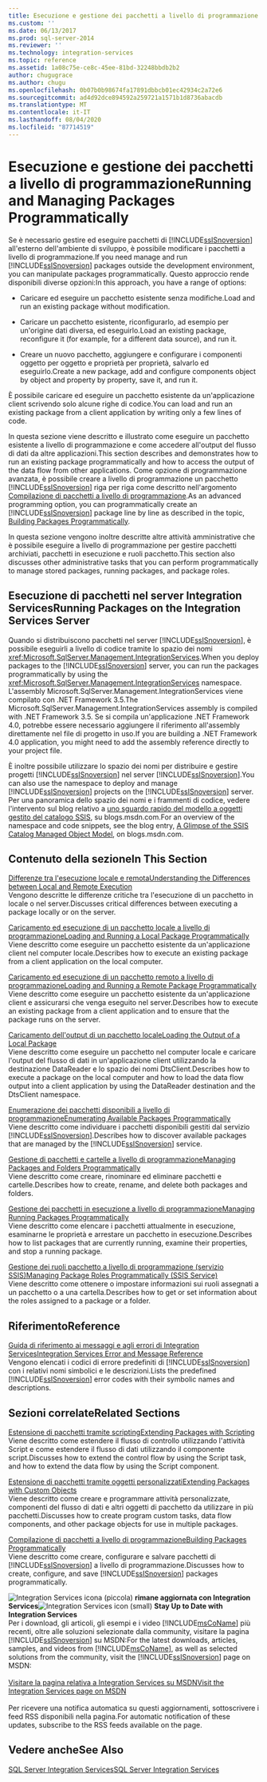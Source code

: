 ```yaml
---
title: Esecuzione e gestione dei pacchetti a livello di programmazione | Microsoft Docs
ms.custom: ''
ms.date: 06/13/2017
ms.prod: sql-server-2014
ms.reviewer: ''
ms.technology: integration-services
ms.topic: reference
ms.assetid: 1a08c75e-ce8c-45ee-81bd-32248bbdb2b2
author: chugugrace
ms.author: chugu
ms.openlocfilehash: 0b07b0b98674fa17891dbbcb01ec42934c2a72e6
ms.sourcegitcommit: ad4d92dce894592a259721a1571b1d8736abacdb
ms.translationtype: MT
ms.contentlocale: it-IT
ms.lasthandoff: 08/04/2020
ms.locfileid: "87714519"
---
```

# <a name="running-and-managing-packages-programmatically"></a><span data-ttu-id="8d938-102">Esecuzione e gestione dei pacchetti a livello di programmazione</span><span class="sxs-lookup"><span data-stu-id="8d938-102">Running and Managing Packages Programmatically</span></span>
  <span data-ttu-id="8d938-103">Se è necessario gestire ed eseguire pacchetti di [!INCLUDE[ssISnoversion](../../includes/ssisnoversion-md.md)] all'esterno dell'ambiente di sviluppo, è possibile modificare i pacchetti a livello di programmazione.</span><span class="sxs-lookup"><span data-stu-id="8d938-103">If you need manage and run [!INCLUDE[ssISnoversion](../../includes/ssisnoversion-md.md)] packages outside the development environment, you can manipulate packages programmatically.</span></span> <span data-ttu-id="8d938-104">Questo approccio rende disponibili diverse opzioni:</span><span class="sxs-lookup"><span data-stu-id="8d938-104">In this approach, you have a range of options:</span></span>  
  
-   <span data-ttu-id="8d938-105">Caricare ed eseguire un pacchetto esistente senza modifiche.</span><span class="sxs-lookup"><span data-stu-id="8d938-105">Load and run an existing package without modification.</span></span>  
  
-   <span data-ttu-id="8d938-106">Caricare un pacchetto esistente, riconfigurarlo, ad esempio per un'origine dati diversa, ed eseguirlo.</span><span class="sxs-lookup"><span data-stu-id="8d938-106">Load an existing package, reconfigure it (for example, for a different data source), and run it.</span></span>  
  
-   <span data-ttu-id="8d938-107">Creare un nuovo pacchetto, aggiungere e configurare i componenti oggetto per oggetto e proprietà per proprietà, salvarlo ed eseguirlo.</span><span class="sxs-lookup"><span data-stu-id="8d938-107">Create a new package, add and configure components object by object and property by property, save it, and run it.</span></span>  
  
 <span data-ttu-id="8d938-108">È possibile caricare ed eseguire un pacchetto esistente da un'applicazione client scrivendo solo alcune righe di codice.</span><span class="sxs-lookup"><span data-stu-id="8d938-108">You can load and run an existing package from a client application by writing only a few lines of code.</span></span>  
  
 <span data-ttu-id="8d938-109">In questa sezione viene descritto e illustrato come eseguire un pacchetto esistente a livello di programmazione e come accedere all'output del flusso di dati da altre applicazioni.</span><span class="sxs-lookup"><span data-stu-id="8d938-109">This section describes and demonstrates how to run an existing package programmatically and how to access the output of the data flow from other applications.</span></span> <span data-ttu-id="8d938-110">Come opzione di programmazione avanzata, è possibile creare a livello di programmazione un pacchetto [!INCLUDE[ssISnoversion](../../includes/ssisnoversion-md.md)] riga per riga come descritto nell'argomento [Compilazione di pacchetti a livello di programmazione](../building-packages-programmatically/building-packages-programmatically.md).</span><span class="sxs-lookup"><span data-stu-id="8d938-110">As an advanced programming option, you can programmatically create an [!INCLUDE[ssISnoversion](../../includes/ssisnoversion-md.md)] package line by line as described in the topic, [Building Packages Programmatically](../building-packages-programmatically/building-packages-programmatically.md).</span></span>  
  
 <span data-ttu-id="8d938-111">In questa sezione vengono inoltre descritte altre attività amministrative che è possibile eseguire a livello di programmazione per gestire pacchetti archiviati, pacchetti in esecuzione e ruoli pacchetto.</span><span class="sxs-lookup"><span data-stu-id="8d938-111">This section also discusses other administrative tasks that you can perform programmatically to manage stored packages, running packages, and package roles.</span></span>  
  
## <a name="running-packages-on-the-integration-services-server"></a><span data-ttu-id="8d938-112">Esecuzione di pacchetti nel server Integration Services</span><span class="sxs-lookup"><span data-stu-id="8d938-112">Running Packages on the Integration Services Server</span></span>  
 <span data-ttu-id="8d938-113">Quando si distribuiscono pacchetti nel server [!INCLUDE[ssISnoversion](../../includes/ssisnoversion-md.md)], è possibile eseguirli a livello di codice tramite lo spazio dei nomi <xref:Microsoft.SqlServer.Management.IntegrationServices>.</span><span class="sxs-lookup"><span data-stu-id="8d938-113">When you deploy packages to the [!INCLUDE[ssISnoversion](../../includes/ssisnoversion-md.md)] server, you can run the packages programmatically by using the <xref:Microsoft.SqlServer.Management.IntegrationServices> namespace.</span></span> <span data-ttu-id="8d938-114">L'assembly Microsoft.SqlServer.Management.IntegrationServices viene compilato con .NET Framework 3.5.</span><span class="sxs-lookup"><span data-stu-id="8d938-114">The Microsoft.SqlServer.Management.IntegrationServices assembly is compiled with .NET Framework 3.5.</span></span> <span data-ttu-id="8d938-115">Se si compila un'applicazione .NET Framework 4.0, potrebbe essere necessario aggiungere il riferimento all'assembly direttamente nel file di progetto in uso.</span><span class="sxs-lookup"><span data-stu-id="8d938-115">If you are building a .NET Framework 4.0 application, you might need to add the assembly reference directly to your project file.</span></span>  
  
 <span data-ttu-id="8d938-116">È inoltre possibile utilizzare lo spazio dei nomi per distribuire e gestire progetti [!INCLUDE[ssISnoversion](../../includes/ssisnoversion-md.md)] nel server [!INCLUDE[ssISnoversion](../../includes/ssisnoversion-md.md)].</span><span class="sxs-lookup"><span data-stu-id="8d938-116">You can also use the namespace to deploy and manage [!INCLUDE[ssISnoversion](../../includes/ssisnoversion-md.md)] projects on the [!INCLUDE[ssISnoversion](../../includes/ssisnoversion-md.md)] server.</span></span> <span data-ttu-id="8d938-117">Per una panoramica dello spazio dei nomi e i frammenti di codice, vedere l'intervento sul blog relativo a [uno sguardo rapido del modello a oggetti gestito del catalogo SSIS](https://techcommunity.microsoft.com/t5/sql-server-integration-services/a-glimpse-of-the-ssis-catalog-managed-object-model/ba-p/387892), su blogs.msdn.com.</span><span class="sxs-lookup"><span data-stu-id="8d938-117">For an overview of the namespace and code snippets, see the blog entry, [A Glimpse of the SSIS Catalog Managed Object Model](https://techcommunity.microsoft.com/t5/sql-server-integration-services/a-glimpse-of-the-ssis-catalog-managed-object-model/ba-p/387892), on blogs.msdn.com.</span></span>  
  
## <a name="in-this-section"></a><span data-ttu-id="8d938-118">Contenuto della sezione</span><span class="sxs-lookup"><span data-stu-id="8d938-118">In This Section</span></span>  
 [<span data-ttu-id="8d938-119">Differenze tra l'esecuzione locale e remota</span><span class="sxs-lookup"><span data-stu-id="8d938-119">Understanding the Differences between Local and Remote Execution</span></span>](../run-manage-packages-programmatically/understanding-the-differences-between-local-and-remote-execution.md)  
 <span data-ttu-id="8d938-120">Vengono descritte le differenze critiche tra l'esecuzione di un pacchetto in locale o nel server.</span><span class="sxs-lookup"><span data-stu-id="8d938-120">Discusses critical differences between executing a package locally or on the server.</span></span>  
  
 [<span data-ttu-id="8d938-121">Caricamento ed esecuzione di un pacchetto locale a livello di programmazione</span><span class="sxs-lookup"><span data-stu-id="8d938-121">Loading and Running a Local Package Programmatically</span></span>](../run-manage-packages-programmatically/loading-and-running-a-local-package-programmatically.md)  
 <span data-ttu-id="8d938-122">Viene descritto come eseguire un pacchetto esistente da un'applicazione client nel computer locale.</span><span class="sxs-lookup"><span data-stu-id="8d938-122">Describes how to execute an existing package from a client application on the local computer.</span></span>  
  
 [<span data-ttu-id="8d938-123">Caricamento ed esecuzione di un pacchetto remoto a livello di programmazione</span><span class="sxs-lookup"><span data-stu-id="8d938-123">Loading and Running a Remote Package Programmatically</span></span>](../run-manage-packages-programmatically/loading-and-running-a-remote-package-programmatically.md)  
 <span data-ttu-id="8d938-124">Viene descritto come eseguire un pacchetto esistente da un'applicazione client e assicurarsi che venga eseguito nel server.</span><span class="sxs-lookup"><span data-stu-id="8d938-124">Describes how to execute an existing package from a client application and to ensure that the package runs on the server.</span></span>  
  
 [<span data-ttu-id="8d938-125">Caricamento dell'output di un pacchetto locale</span><span class="sxs-lookup"><span data-stu-id="8d938-125">Loading the Output of a Local Package</span></span>](../run-manage-packages-programmatically/loading-the-output-of-a-local-package.md)  
 <span data-ttu-id="8d938-126">Viene descritto come eseguire un pacchetto nel computer locale e caricare l'output del flusso di dati in un'applicazione client utilizzando la destinazione DataReader e lo spazio dei nomi DtsClient.</span><span class="sxs-lookup"><span data-stu-id="8d938-126">Describes how to execute a package on the local computer and how to load the data flow output into a client application by using the DataReader destination and the DtsClient namespace.</span></span>  
  
 [<span data-ttu-id="8d938-127">Enumerazione dei pacchetti disponibili a livello di programmazione</span><span class="sxs-lookup"><span data-stu-id="8d938-127">Enumerating Available Packages Programmatically</span></span>](../run-manage-packages-programmatically/enumerating-available-packages-programmatically.md)  
 <span data-ttu-id="8d938-128">Viene descritto come individuare i pacchetti disponibili gestiti dal servizio [!INCLUDE[ssISnoversion](../../includes/ssisnoversion-md.md)].</span><span class="sxs-lookup"><span data-stu-id="8d938-128">Describes how to discover available packages that are managed by the [!INCLUDE[ssISnoversion](../../includes/ssisnoversion-md.md)] service.</span></span>  
  
 [<span data-ttu-id="8d938-129">Gestione di pacchetti e cartelle a livello di programmazione</span><span class="sxs-lookup"><span data-stu-id="8d938-129">Managing Packages and Folders Programmatically</span></span>](../run-manage-packages-programmatically/managing-packages-and-folders-programmatically.md)  
 <span data-ttu-id="8d938-130">Viene descritto come creare, rinominare ed eliminare pacchetti e cartelle.</span><span class="sxs-lookup"><span data-stu-id="8d938-130">Describes how to create, rename, and delete both packages and folders.</span></span>  
  
 [<span data-ttu-id="8d938-131">Gestione dei pacchetti in esecuzione a livello di programmazione</span><span class="sxs-lookup"><span data-stu-id="8d938-131">Managing Running Packages Programmatically</span></span>](../run-manage-packages-programmatically/managing-running-packages-programmatically.md)  
 <span data-ttu-id="8d938-132">Viene descritto come elencare i pacchetti attualmente in esecuzione, esaminarne le proprietà e arrestare un pacchetto in esecuzione.</span><span class="sxs-lookup"><span data-stu-id="8d938-132">Describes how to list packages that are currently running, examine their properties, and stop a running package.</span></span>  
  
 [<span data-ttu-id="8d938-133">Gestione dei ruoli pacchetto a livello di programmazione &#40;servizio SSIS&#41;</span><span class="sxs-lookup"><span data-stu-id="8d938-133">Managing Package Roles Programmatically &#40;SSIS Service&#41;</span></span>](../run-manage-packages-programmatically/managing-package-roles-programmatically-ssis-service.md)  
 <span data-ttu-id="8d938-134">Viene descritto come ottenere o impostare informazioni sui ruoli assegnati a un pacchetto o a una cartella.</span><span class="sxs-lookup"><span data-stu-id="8d938-134">Describes how to get or set information about the roles assigned to a package or a folder.</span></span>  
  
## <a name="reference"></a><span data-ttu-id="8d938-135">Riferimento</span><span class="sxs-lookup"><span data-stu-id="8d938-135">Reference</span></span>  
 [<span data-ttu-id="8d938-136">Guida di riferimento ai messaggi e agli errori di Integration Services</span><span class="sxs-lookup"><span data-stu-id="8d938-136">Integration Services Error and Message Reference</span></span>](../integration-services-error-and-message-reference.md)  
 <span data-ttu-id="8d938-137">Vengono elencati i codici di errore predefiniti di [!INCLUDE[ssISnoversion](../../includes/ssisnoversion-md.md)] con i relativi nomi simbolici e le descrizioni.</span><span class="sxs-lookup"><span data-stu-id="8d938-137">Lists the predefined [!INCLUDE[ssISnoversion](../../includes/ssisnoversion-md.md)] error codes with their symbolic names and descriptions.</span></span>  
  
## <a name="related-sections"></a><span data-ttu-id="8d938-138">Sezioni correlate</span><span class="sxs-lookup"><span data-stu-id="8d938-138">Related Sections</span></span>  
 [<span data-ttu-id="8d938-139">Estensione di pacchetti tramite scripting</span><span class="sxs-lookup"><span data-stu-id="8d938-139">Extending Packages with Scripting</span></span>](../extending-packages-scripting/extending-packages-with-scripting.md)  
 <span data-ttu-id="8d938-140">Viene descritto come estendere il flusso di controllo utilizzando l'attività Script e come estendere il flusso di dati utilizzando il componente script.</span><span class="sxs-lookup"><span data-stu-id="8d938-140">Discusses how to extend the control flow by using the Script task, and how to extend the data flow by using the Script component.</span></span>  
  
 [<span data-ttu-id="8d938-141">Estensione di pacchetti tramite oggetti personalizzati</span><span class="sxs-lookup"><span data-stu-id="8d938-141">Extending Packages with Custom Objects</span></span>](../extending-packages-custom-objects/extending-packages-with-custom-objects.md)  
 <span data-ttu-id="8d938-142">Viene descritto come creare e programmare attività personalizzate, componenti del flusso di dati e altri oggetti di pacchetto da utilizzare in più pacchetti.</span><span class="sxs-lookup"><span data-stu-id="8d938-142">Discusses how to create program custom tasks, data flow components, and other package objects for use in multiple packages.</span></span>  
  
 [<span data-ttu-id="8d938-143">Compilazione di pacchetti a livello di programmazione</span><span class="sxs-lookup"><span data-stu-id="8d938-143">Building Packages Programmatically</span></span>](../building-packages-programmatically/building-packages-programmatically.md)  
 <span data-ttu-id="8d938-144">Viene descritto come creare, configurare e salvare pacchetti di [!INCLUDE[ssISnoversion](../../includes/ssisnoversion-md.md)] a livello di programmazione.</span><span class="sxs-lookup"><span data-stu-id="8d938-144">Discusses how to create, configure, and save [!INCLUDE[ssISnoversion](../../includes/ssisnoversion-md.md)] packages programmatically.</span></span>  
  
<span data-ttu-id="8d938-145">![Integration Services icona (piccola)](../media/dts-16.gif "Icona di Integration Services (piccola)")  **rimane aggiornata con Integration Services**</span><span class="sxs-lookup"><span data-stu-id="8d938-145">![Integration Services icon (small)](../media/dts-16.gif "Integration Services icon (small)")  **Stay Up to Date with Integration Services**</span></span><br /> <span data-ttu-id="8d938-146">Per i download, gli articoli, gli esempi e i video [!INCLUDE[msCoName](../../includes/msconame-md.md)] più recenti, oltre alle soluzioni selezionate dalla community, visitare la pagina [!INCLUDE[ssISnoversion](../../includes/ssisnoversion-md.md)] su MSDN:</span><span class="sxs-lookup"><span data-stu-id="8d938-146">For the latest downloads, articles, samples, and videos from [!INCLUDE[msCoName](../../includes/msconame-md.md)], as well as selected solutions from the community, visit the [!INCLUDE[ssISnoversion](../../includes/ssisnoversion-md.md)] page on MSDN:</span></span><br /><br /> [<span data-ttu-id="8d938-147">Visitare la pagina relativa a Integration Services su MSDN</span><span class="sxs-lookup"><span data-stu-id="8d938-147">Visit the Integration Services page on MSDN</span></span>](https://go.microsoft.com/fwlink/?LinkId=136655)<br /><br /> <span data-ttu-id="8d938-148">Per ricevere una notifica automatica su questi aggiornamenti, sottoscrivere i feed RSS disponibili nella pagina.</span><span class="sxs-lookup"><span data-stu-id="8d938-148">For automatic notification of these updates, subscribe to the RSS feeds available on the page.</span></span>  
  
## <a name="see-also"></a><span data-ttu-id="8d938-149">Vedere anche</span><span class="sxs-lookup"><span data-stu-id="8d938-149">See Also</span></span>  
 [<span data-ttu-id="8d938-150">SQL Server Integration Services</span><span class="sxs-lookup"><span data-stu-id="8d938-150">SQL Server Integration Services</span></span>](../sql-server-integration-services.md)  
  
  
